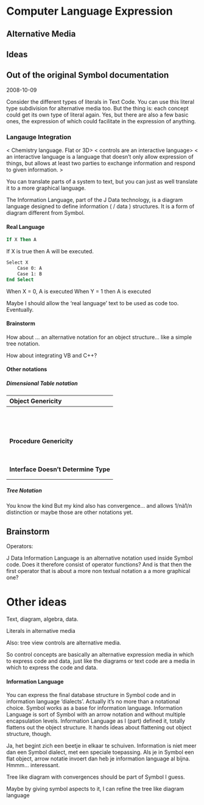 ﻿Computer Language Expression
============================

Alternative Media
-----------------

Ideas
-----

Out of the original Symbol documentation
---------------------------------------

2008-10-09

Consider the different types of literals in Text Code. You can use this literal type subdivision for alternative media too. But the thing is: each concept could get its own type of literal again. Yes, but there are also a few basic ones, the expression of which could facilitate in the expression of anything.

### Langauge Integration

< Chemistry language. Flat or 3D>
< controls are an interactive language>
< an interactive language is a language that doesn’t only allow expression of things, but allows at least two parties to exchange information and respond to given information. > 

You can translate parts of a system to text, but you can just as well translate it to a more graphical language. 

The Information Language, part of the J Data technology, is a diagram language designed to define information ( / data ) structures. It is a form of diagram different from Symbol.

#### Real Language

```vb
If X Then A
```

If X is true then A will be executed.

```vb
Select X
    Case 0: A
    Case 1: B
End Select
```

When X = 0, A is executed
When Y = 1 then A is executed

Maybe I should allow the ‘real language’ text to be used as code too. Eventually.

#### Brainstorm

How about … an alternative notation for an object structure… like a simple tree notation.

How about integrating VB and C++?

#### Other notations

##### Dimensional Table notation

|Object Genericity|
| :- |
||__Object__|
|||Original object|<p>Object determined by no line</p><p>(no object line)</p>|
|||Delegated object|<p>Object determined by a line</p><p>(object line)</p>|
||__Type__|
|||Original type|<p>Type determined by no line</p><p>(object nor type line)</p>|
|||Delegated type|<p>Type determined by a line</p><p>(type or object line)</p>|
|||Explicit type|<p>Type determined by type line</p><p>(limits the possible object to objects of that type)</p>|
|||Generic type|<p>Type determined by object line</p><p>(symbol adopts any type the object might have) </p>|
||__Interface__|
|||Original interface|<p>Interface determined by no line</p><p>(interface, type nor object line)</p>|
|||Delegated interface|<p>Interface determined by a line</p><p>(interface, type or object line)</p>|
|||Explicit interface|<p>Interface determined by interface line</p><p>(one specific interface of the type is used)</p><p>(limits the possible types to ones that support the interface)</p>|
|||Generic interface|<p>Interface determined by type line or object line</p><p>(type’s whole interface used)</p><p>(symbol adopts any interface the type might have)</p>|
|__Procedure Genericity__|
||__Definition__|
|||Original definition|<p>Definition determined by no line</p><p>(no reference line)</p>|
|||Delegated definition|<p>Definition determined by a line</p><p>(a reference line)</p>|
||__Interface__|
|||Original interface|<p>Interface determined by no line</p><p>(interface nor reference line)</p>|
|||Delegated interface|<p>Interface determined by a line</p><p>(interface or reference line)</p>|
|||Explicit interface|<p>Interface determined by interface line</p><p>(limits the possible procedure to procedures with that interface)</p>|
|||Generic interface|<p>Interface determined by reference line</p><p>(symbol adopts any interface the procedure might have)</p>|
|__Interface Doesn’t Determine Type__|
||Interface-type genericity|The fact that the interface never fixes the type|
||Interface-procedure genericity|The fact that the procedure interface never fixes the  procedure.|

##### Tree Notation

You know the kind
But my kind also has convergence… and allows 1/nà1/n distinction or maybe those are other notations yet.

Brainstorm
----------

Operators:

J Data Information Language is an alternative notation used inside Symbol code. Does it therefore consist of operator functions? And is that then the first operator that is about a more non textual notation a a more graphical one?

# Other ideas

Text, diagram, algebra, data.

Literals in alternative media


Also: tree view
controls are alternative media.

So control concepts are basically an alternative expression media
in which to express code and data,
just like the diagrams or text code are a media in which to express
the code and data.

#### Information Language

You can express the final database structure in Symbol code and in information language ‘dialects’. Actually it’s no more than a notational choice. Symbol works as a base for information language. Information Language is sort of Symbol with an arrow notation and without multiple encapsulation levels. Information Language as I (part) defined it, totally flattens out the object structure. It hands ideas about flattening out object structure, though.

Ja, het begint zich een beetje in elkaar te schuiven. Information is niet meer dan een Symbol dialect, met een speciale toepassing. Als je in Symbol een flat object, arrow notatie invoert dan heb je information language al bijna. Hmmm… interessant.


Tree like diagram with convergences should be part of Symbol I guess.


Maybe by giving symbol aspects to it, I can refine the tree like diagram language
